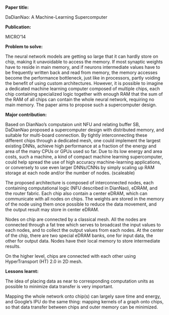 **Paper title:**

DaDianNao: A Machine-Learning Supercomputer

**Publication:**

MICRO’14

**Problem to solve:**

The neural network models are getting so large that it can hardly store on chip,
making it unavoidable to access the memory. If most synaptic weights have to
reside in main memory, and if neurons intermediate values have to be frequently
written back and read from memory, the memory accesses become the performance
bottleneck, just like in processors, partly voiding the benefit of using custom
architectures. However, it is possible to imagine a dedicated machine learning
computer composed of multiple chips, each chip containing specialized logic
together with enough RAM that the sum of the RAM of all chips can contain the
whole neural network, requiring no main memory. The paper aims to propose such a
supercomputer design.

**Major contribution:**

Based on DianNao’s computaion unit NFU and relating buffer SB, DaDianNao
proposed a supercomputer design with distributed memory, and suitable for
multi-board connection. By tightly interconnecting these different chips through
a dedicated mesh, one could implement the largest existing DNNs, achieve high
performance at a fraction of the energy and area of the many CPUs or GPUs used
so far. Due to its low energy and area costs, such a machine, a kind of compact
machine learning supercomputer, could help spread the use of high accuracy
machine-learning applications, or conversely to use even larger DNNs/CNNs by
simply scaling up RAM storage at each node and/or the number of nodes.
(scaleable)

The proposed architecture is composed of interconnected nodes, each containing
computational logic (NFU described in DianNao), eDRAM, and the router fabric.
Each chip also contain a center eDRAM, which can communicate with all nodes on
chips. The weights are stored in the memory of the node using them once possible
to reduce the data movement, and the output result may store in center eDRAM.

Nodes on chip are connected by a classical mesh. All the nodes are connected
through a fat tree which serves to broadcast the input values to each nodes, and
to collect the output values from each nodes. At the center of the chip, there
are two special eDRAM banks, one for input data, the other for output data.
Nodes have their local memory to store intermediate results.

On the higher level, chips are connected with each other using HyperTransport
(HT) 2.0 in 2D mesh.

**Lessons learnt:**

The idea of placing data as near to corresponding computation units as possible
to minimize data transfer is very important.

Mapping the whole network onto chip(s) can largely save time and energy, and
Google’s IPU do the same thing: mapping kernels of a graph onto chips, so that
data transfer between chips and outer memory can be minimized.
